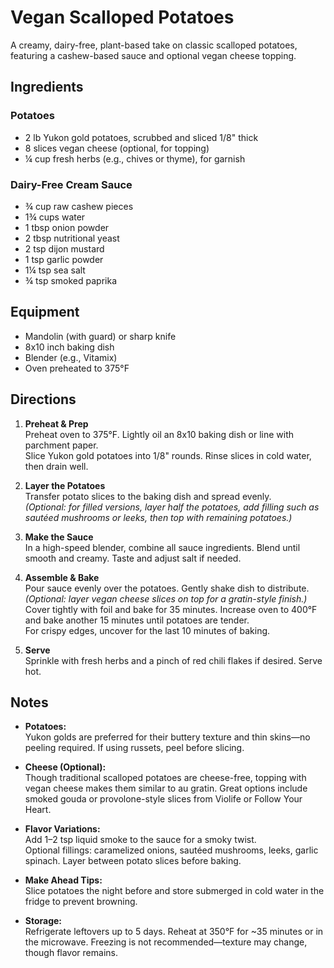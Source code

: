 # Vegan Scalloped Potatoes

A creamy, dairy-free, plant-based take on classic scalloped potatoes, featuring a cashew-based sauce and optional vegan cheese topping.

## Ingredients

### Potatoes

- 2 lb Yukon gold potatoes, scrubbed and sliced 1/8" thick  
- 8 slices vegan cheese (optional, for topping)  
- ¼ cup fresh herbs (e.g., chives or thyme), for garnish  

### Dairy-Free Cream Sauce

- ¾ cup raw cashew pieces  
- 1¾ cups water  
- 1 tbsp onion powder  
- 2 tbsp nutritional yeast  
- 2 tsp dijon mustard  
- 1 tsp garlic powder  
- 1¼ tsp sea salt  
- ¾ tsp smoked paprika  

## Equipment

- Mandolin (with guard) or sharp knife  
- 8x10 inch baking dish  
- Blender (e.g., Vitamix)  
- Oven preheated to 375°F  

## Directions

1. **Preheat & Prep**  
   Preheat oven to 375°F. Lightly oil an 8x10 baking dish or line with parchment paper.  
   Slice Yukon gold potatoes into 1/8" rounds. Rinse slices in cold water, then drain well.

2. **Layer the Potatoes**  
   Transfer potato slices to the baking dish and spread evenly.  
   *(Optional: for filled versions, layer half the potatoes, add filling such as sautéed mushrooms or leeks, then top with remaining potatoes.)*

3. **Make the Sauce**  
   In a high-speed blender, combine all sauce ingredients. Blend until smooth and creamy. Taste and adjust salt if needed.

4. **Assemble & Bake**  
   Pour sauce evenly over the potatoes. Gently shake dish to distribute.  
   *(Optional: layer vegan cheese slices on top for a gratin-style finish.)*  
   Cover tightly with foil and bake for 35 minutes. Increase oven to 400°F and bake another 15 minutes until potatoes are tender.  
   For crispy edges, uncover for the last 10 minutes of baking.

5. **Serve**  
   Sprinkle with fresh herbs and a pinch of red chili flakes if desired. Serve hot.

## Notes

- **Potatoes:**  
  Yukon golds are preferred for their buttery texture and thin skins—no peeling required. If using russets, peel before slicing.

- **Cheese (Optional):**  
  Though traditional scalloped potatoes are cheese-free, topping with vegan cheese makes them similar to au gratin. Great options include smoked gouda or provolone-style slices from Violife or Follow Your Heart.

- **Flavor Variations:**  
  Add 1–2 tsp liquid smoke to the sauce for a smoky twist.  
  Optional fillings: caramelized onions, sautéed mushrooms, leeks, garlic spinach. Layer between potato slices before baking.

- **Make Ahead Tips:**  
  Slice potatoes the night before and store submerged in cold water in the fridge to prevent browning.

- **Storage:**  
  Refrigerate leftovers up to 5 days. Reheat at 350°F for ~35 minutes or in the microwave. Freezing is not recommended—texture may change, though flavor remains.



